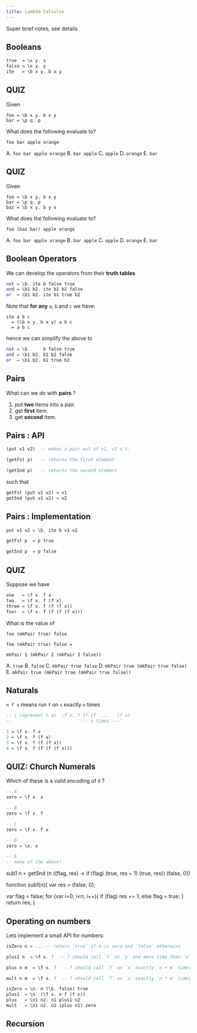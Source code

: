 ```yaml
---
title: Lambda Calculus
---
```


Super brief notes, see details

Booleans
--------

```haskell
true  = \x y. x
false = \x y. y
ite   = \b x y. b x y
```

QUIZ
----

Given

```
foo = \b x y. b x y
bar = \p q. p
```

What does the following evaluate to?

```
foo bar apple orange
```

A. `foo bar apple orange`
B. `bar apple`
C. `apple`
D. `orange`
E. `bar`

QUIZ
----

Given

```
foo = \b x y. b x y
bar = \p q. p
baz = \b x y. b y x
```

What does the following evaluate to?

```
foo (baz bar) apple orange
```

A. `foo bar apple orange`
B. `bar apple`
C. `apple`
D. `orange`
E. `bar`


Boolean Operators
-----------------

We can develop the operators from their **truth tables**

```haskell
not = \b. ite b false true
and = \b1 b2. ite b1 b2 false
or  = \b1 b2. ite b1 true b2
```

Note that **for any** `a`, `b` and `c` we have:

```
ite a b c
  = (\b x y. b x y) a b c
  = a b c
```

hence we can simplify the above to

```haskell
not = \b.     b false true
and = \b1 b2. b1 b2 false
or  = \b1 b2. b1 true b2
```

Pairs
-----

What can we *do* with **pairs** ?

1. put **two** items into a pair.
2. get **first** item.
3. get **second** item.



Pairs : API
-----------

```haskell
(put v1 v2)  -- makes a pair out of v1, v2 s.t.

(getFst p)   -- returns the first element

(getSnd p)   -- returns the second element
```

such that

```haskell
getFst (put v1 v2) = v1
getSnd (put v1 v2) = v2
```

Pairs : Implementation
----------------------

```haskell
put v1 v2 = \b. ite b v1 v2

getFst p  = p true

getSnd p  = p false
```


QUIZ
----

Suppose we have

```haskell
one   = \f x. f x
two   = \f x. f (f x)
three = \f x. f (f (f x))
four  = \f x. f (f (f (f x)))
```

What is the value of

```
foo (mkPair true) false

foo (mkPair true) false =

mkPair 1 (mkPair 2 (mkPair 3 false))
```

A. `true`
B. `false`
C. `mkPair true false`
D. `mkPair true (mkPair true false)`
E. `mkPair true (mkPair true (mkPair true false))`


Naturals
--------

`n f s` means run `f` on `s` exactly `n` times

```haskell
-- | represent n as  \f x. f (f (f  ...   (f x)
--                         '--- n times ---'

1 = \f x. f x
2 = \f x. f (f x)
3 = \f x. f (f (f x))
4 = \f x. f (f (f (f x)))
```

QUIZ: Church Numerals
---------------------

Which of these is a valid encoding of `0` ?

```haskell
-- A
zero = \f x. x

-- B
zero = \f x. f

-- C
zero = \f x. f x

-- D
zero = \x. x

-- E
-- none of the above!
```

sub1 n = getSnd (n (\(flag, res) -> if (flag) (true, res + 1) (true, res))  (false, 0))


function sub1(n){
 var res = (false, 0);


  var flag = false;
 for (var i=0; i<n; i++){
   if (flag)
     res += 1;
   else
     flag = true;
 }
 return res;
}



Operating on numbers
--------------------

Lets implement a small API for numbers:

```haskell
isZero n = ... -- return `true` if n is zero and `false` otherwise
```

```haskell
plus1 n  = \f x. ?  -- ? should call `f` on `x` one more time than `n` does
```

```haskell
plus n m  = \f x. ?  -- ? should call `f` on `x` exactly `n + m` times
```

```haskell
mult n m  = \f x. ?  -- ? should call `f` on `x` exactly `n * m` times
```


```haskell
isZero = \n. n (\b. false) true
plus1  = \n. (\f s. n f (f s))
plus   = \n1 n2. n1 plus1 n2
mult   = \n1 n2. n2 (plus n1) zero
```

Recursion
---------

